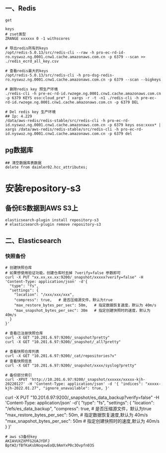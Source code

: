 
## 一、Redis
```
get 

keys
# zset类型
ZRANGE xxxxxx 0 -1 withscores
```

```
# 导出redis所有的keys
/opt/redis-5.0.13/src/redis-cli --raw -h pro-ec-rd-id-ro.nyswuz.ng.0001.cnw1.cache.amazonaws.com.cn -p 6379 --scan >> ./redis_ecrd_all_key.csv

# 查看redis最大的keys
/opt/redis-5.0.13/src/redis-cli -h pro-dsg-redis-ro.nyswuz.ng.0001.cnw1.cache.amazonaws.com.cn -p 6379 --scan --bigkeys
``` 

```
# 删除redis key 预生产环境
./redis-cli -h pre-ec-rd-id.rwzege.ng.0001.cnw1.cache.amazonaws.com.cn -p 6379 KEYS oso:cloud_pre* | xargs -r -t -n1 ./redis-cli -h pre-ec-rd-id.rwzege.ng.0001.cnw1.cache.amazonaws.com.cn -p 6379 DEL

# Del redis key 生产环境
## Ip: 4.229
/data/aws-redis/redis-stable/src/redis-cli -h pro-ec-rd-id.nyswuz.ng.0001.cnw1.cache.amazonaws.com.cn -p 6379 keys oso:xxxx* | xargs /data/aws-redis/redis-stable/src/redis-cli -h pro-ec-rd-id.nyswuz.ng.0001.cnw1.cache.amazonaws.com.cn -p 6379 del
```

## pg数据库
```
## 清空数据库表数据
delete from daimler02.hcc_attributes;
```


# 安装repository-s3
## 备份ES数据到AWS S3上
```
elasticsearch-plugin install repository-s3
# elasticsearch-plugin remove repository-s3

```






## 二、Elasticsearch
### 快照备份
```
# 创建快照仓库
# 如果想使用验证功能，创建仓库时去掉 ?verify=false 参数即可
curl -X PUT "xx.xx.xx.xx:9200/_snapshot/xxxxx?verify=false" -H 'Content-Type: application/json' -d'{
  "type": "fs",
  "settings": {
    "location": "/xxx/xxx/xxx",
    "compress": true,   # 是否压缩源文件，默认为true
    "max_restore_bytes_per_sec": 50m,   # 指定数据恢复速度，默认为 40m/s
    "max_snapshot_bytes_per_sec": 30m   # 指定创建快照时的速度，默认为 40m/s
  }
}'

# 查看已注册快照仓库
curl -X GET "10.201.6.97:9200/_snapshot?pretty"
curl -X GET "10.201.6.97:9200/_snapshot/_all?pretty"

# 查看快照仓库列表
curl -X GET "10.201.6.97:9200/_cat/repositories?v"
# 查看快照信息
curl -X GET "10.201.6.97:9200/_snapshot/xxxx/syslog?pretty"
```

```
# 备份部分索引
curl -XPUT 'http://10.201.6.97:9200/_snapshot/xxxxxx/xxxxx-kjh-20220127' -H 'Content-Type: application/json' -d '{ "indices": "xxxxx-kjh-2022.01.27", "ignore_unavailable": true, }'
```



curl -X PUT "10.201.6.97:9200/_snapshot/es_data_backup?verify=false" -H 'Content-Type: application/json' -d'{
  "type": "fs",
  "settings": {
    "location": "/efs/es_data_backup",
    "compress": true,   # 是否压缩源文件，默认为true
    "max_restore_bytes_per_sec": 50m,   # 指定数据恢复速度,默认为 40m/s
    "max_snapshot_bytes_per_sec": 50m   # 指定创建快照时的速度,默认为 40m/s
  }
}'

```
# aws s3备份key
AKIAVUXZXPFG2UAJYDFJ
BptW2/fBfKaKsbNoqxwEoQL9AmYxP0c3Ovpfn03S
```



